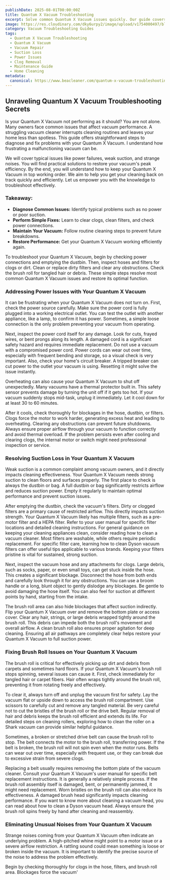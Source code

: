 ```yaml
---
publishDate: 2025-08-01T00:00:00Z
title: Quantum X Vacuum Troubleshooting
excerpt: Solve common Quantum X Vacuum issues quickly. Our guide covers power problems, suction loss, and cleaning tips to get your Quantum X working like new.
image: https://res.cloudinary.com/dky6urpy2/image/upload/v1754000497/blog_image_1754000497_h9u1oe.webp
category: Vacuum Troubleshooting Guides
tags:
  - Quantum X Vacuum Troubleshooting
  - Quantum X Vacuum
  - Vacuum Repair
  - Suction Loss
  - Power Issues
  - Clog Removal
  - Maintenance Guide
  - Home Cleaning
metadata:
  canonical: https://www.beacleaner.com/quantum-x-vacuum-troubleshooting
---
```


## Unraveling Quantum X Vacuum Troubleshooting Secrets

Is your Quantum X Vacuum not performing as it should? You are not alone. Many owners face common issues that affect vacuum performance. A struggling vacuum cleaner interrupts cleaning routines and leaves your home less than spotless. This guide offers straightforward steps to diagnose and fix problems with your Quantum X Vacuum. I understand how frustrating a malfunctioning vacuum can be.

We will cover typical issues like power failures, weak suction, and strange noises. You will find practical solutions to restore your vacuum's peak efficiency. By the end, you will understand how to keep your Quantum X Vacuum in top working order. We aim to help you get your cleaning back on track quickly and efficiently. Let us empower you with the knowledge to troubleshoot effectively.

### Takeaway:

*   **Diagnose Common Issues:** Identify typical problems such as no power or poor suction.
*   **Perform Simple Fixes:** Learn to clear clogs, clean filters, and check power connections.
*   **Maintain Your Vacuum:** Follow routine cleaning steps to prevent future breakdowns.
*   **Restore Performance:** Get your Quantum X Vacuum working efficiently again.

To troubleshoot your Quantum X Vacuum, begin by checking power connections and emptying the dustbin. Then, inspect hoses and filters for clogs or dirt. Clean or replace dirty filters and clear any obstructions. Check the brush roll for tangled hair or debris. These simple steps resolve most common Quantum X Vacuum issues and restore its optimal function.

### Addressing Power Issues with Your Quantum X Vacuum

It can be frustrating when your Quantum X Vacuum does not turn on. First, check the power source carefully. Make sure the power cord is fully plugged into a working electrical outlet. You can test the outlet with another appliance, like a lamp, to confirm it has power. Sometimes, a simple loose connection is the only problem preventing your vacuum from operating.

Next, inspect the power cord itself for any damage. Look for cuts, frayed wires, or bent prongs along its length. A damaged cord is a significant safety hazard and requires immediate replacement. Do not use a vacuum with a compromised power cord. Power cords can wear out over time, especially with frequent bending and storage, so a visual check is very important. Also, check your home's circuit breaker. A tripped breaker can cut power to the outlet your vacuum is using. Resetting it might solve the issue instantly.

Overheating can also cause your Quantum X Vacuum to shut off unexpectedly. Many vacuums have a thermal protector built in. This safety sensor prevents damage by turning the unit off if it gets too hot. If your vacuum suddenly stops mid-task, unplug it immediately. Let it cool down for at least 30 to 60 minutes.

After it cools, check thoroughly for blockages in the hose, dustbin, or filters. Clogs force the motor to work harder, generating excess heat and leading to overheating. Clearing any obstructions can prevent future shutdowns. Always ensure proper airflow through your vacuum to function correctly and avoid thermal overload. If the problem persists even after cooling and clearing clogs, the internal motor or switch might need professional inspection or service.

### Resolving Suction Loss in Your Quantum X Vacuum

Weak suction is a common complaint among vacuum owners, and it directly impacts cleaning effectiveness. Your Quantum X Vacuum needs strong suction to clean floors and surfaces properly. The first place to check is always the dustbin or bag. A full dustbin or bag significantly restricts airflow and reduces suction power. Empty it regularly to maintain optimal performance and prevent suction issues.

After emptying the dustbin, check the vacuum's filters. Dirty or clogged filters are a primary cause of restricted airflow. This directly impacts suction strength. Your Quantum X Vacuum likely has multiple filters, such as a pre-motor filter and a HEPA filter. Refer to your user manual for specific filter locations and detailed cleaning instructions. For general guidance on keeping your cleaning appliances clean, consider reading how to clean a vacuum cleaner. Most filters are washable, while others require periodic replacement. For specific filter care, learning how to clean Dyson vacuum filters can offer useful tips applicable to various brands. Keeping your filters pristine is vital for sustained, strong suction.

Next, inspect the vacuum hose and any attachments for clogs. Large debris, such as socks, paper, or even small toys, can get stuck inside the hose. This creates a significant blockage. Disconnect the hose from both ends and carefully look through it for any obstructions. You can use a broom handle or a long, blunt object to gently dislodge any blockages. Be gentle to avoid damaging the hose itself. You can also feel for suction at different points by hand, starting from the intake.

The brush roll area can also hide blockages that affect suction indirectly. Flip your Quantum X Vacuum over and remove the bottom plate or access cover. Clear any hair, strings, or large debris wrapped tightly around the brush roll. This debris can impede both the brush roll's movement and overall airflow. A clean brush roll also ensures proper agitation for deep cleaning. Ensuring all air pathways are completely clear helps restore your Quantum X Vacuum to full suction power.

### Fixing Brush Roll Issues on Your Quantum X Vacuum

The brush roll is critical for effectively picking up dirt and debris from carpets and sometimes hard floors. If your Quantum X Vacuum's brush roll stops spinning, several issues can cause it. First, check immediately for tangled hair or carpet fibers. Hair often wraps tightly around the brush roll, preventing it from rotating freely and effectively.

To clear it, always turn off and unplug the vacuum first for safety. Lay the vacuum flat or upside down to access the brush roll compartment. Use scissors to carefully cut and remove any tangled material. Be very careful not to cut the bristles of the brush roll or the drive belt. Regular removal of hair and debris keeps the brush roll efficient and extends its life. For detailed steps on cleaning rollers, exploring how to clean the roller on a Shark vacuum can provide similar helpful guidance.

Sometimes, a broken or stretched drive belt can cause the brush roll to stop. The belt connects the motor to the brush roll, transferring power. If the belt is broken, the brush roll will not spin even when the motor runs. Belts can wear out over time, especially with frequent use, or they can break due to excessive strain from severe clogs.

Replacing a belt usually requires removing the bottom plate of the vacuum cleaner. Consult your Quantum X Vacuum's user manual for specific belt replacement instructions. It is generally a relatively simple process. If the brush roll assembly itself is damaged, bent, or permanently jammed, it might need replacement. Worn bristles on the brush roll can also reduce its effectiveness. A damaged brush head significantly impacts cleaning performance. If you want to know more about cleaning a vacuum head, you can read about how to clean a Dyson vacuum head. Always ensure the brush roll spins freely by hand after cleaning and reassembly.

### Eliminating Unusual Noises from Your Quantum X Vacuum

Strange noises coming from your Quantum X Vacuum often indicate an underlying problem. A high-pitched whine might point to a motor issue or a severe airflow restriction. A rattling sound could mean something is loose or broken inside the vacuum. It is important to identify the precise source of the noise to address the problem effectively.

Begin by checking thoroughly for clogs in the hose, filters, and brush roll area. Blockages force the vacuum'